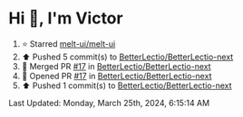 <h1>Hi 👋, I'm Victor </h1>

<!--RECENT_ACTIVITY:start-->
1. ⭐ Starred [melt-ui/melt-ui](https://github.com/melt-ui/melt-ui)<br>
2. ⬆️ Pushed 5 commit(s) to [BetterLectio/BetterLectio-next](https://github.com/BetterLectio/BetterLectio-next)<br>
3. 🎉 Merged PR [#17](https://github.com/BetterLectio/BetterLectio-next/pull/17) in [BetterLectio/BetterLectio-next](https://github.com/BetterLectio/BetterLectio-next)<br>
4. 💪 Opened PR [#17](https://github.com/BetterLectio/BetterLectio-next/pull/17) in [BetterLectio/BetterLectio-next](https://github.com/BetterLectio/BetterLectio-next)<br>
5. ⬆️ Pushed 1 commit(s) to [BetterLectio/BetterLectio-next](https://github.com/BetterLectio/BetterLectio-next)<br>
<!--RECENT_ACTIVITY:end-->

<!--RECENT_ACTIVITY:last_update-->
Last Updated: Monday, March 25th, 2024, 6:15:14 AM
<!--RECENT_ACTIVITY:last_update_end-->
